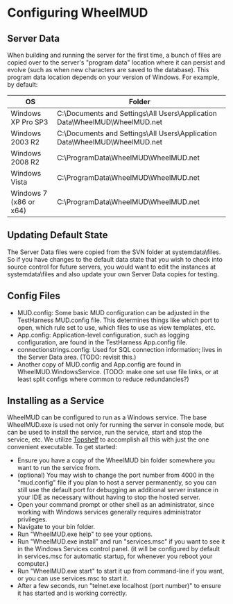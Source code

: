 # Configuring WheelMUD

## Server Data
When building and running the server for the first time, a bunch of files are copied over to the server's "program data" location where it can persist and evolve (such as when new characters are saved to the database).
This program data location depends on your version of Windows. For example, by default:

| OS                     | Folder                                                                     |
| ---------------------- | -------------------------------------------------------------------------- |
| Windows XP Pro SP3     | C:\Documents and Settings\All Users\Application Data\WheelMUD\WheelMUD.net |
| Windows 2003 R2        | C:\Documents and Settings\All Users\Application Data\WheelMUD\WheelMUD.net |
| Windows 2008 R2        | C:\ProgramData\WheelMUD\WheelMUD.net                                       |
| Windows Vista          | C:\ProgramData\WheelMUD\WheelMUD.net                                       |
| Windows 7 (x86 or x64) | C:\ProgramData\WheelMUD\WheelMUD.net                                       |

## Updating Default State
The Server Data files were copied from the SVN folder at systemdata\files.
So if you have changes to the default data state that you wish to check into source control for future servers, you would want to edit the instances at systemdata\files and also update your own Server Data copies for testing.

## Config Files
* MUD.config: Some basic MUD configuration can be adjusted in the TestHarness MUD.config file. This determines things like which port to open, which rule set to use, which files to use as view templates, etc.
* App.config: Application-level configuration, such as logging configuration, are found in the TestHarness App.config file.
* connectionstrings.config: Used for SQL connection information; lives in the Server Data area. (TODO: revisit this.)
* Another copy of MUD.config and App.config are found in WheelMUD.WindowsService. (TODO: make one set use file links, or at least split configs where common to reduce redundancies?)

## Installing as a Service
WheelMUD can be configured to run as a Windows service. The base WheelMUD.exe is used not only for running the server in console mode, but can be used to install the service, run the service, start and stop the service, etc.
We utilize [Topshelf](https://github.com/Topshelf/Topshelf) to accomplish all this with just the one convenient executable.
To get started:
* Ensure you have a copy of the WheelMUD bin folder somewhere you want to run the service from.
* (optional) You may wish to change the port number from 4000 in the "mud.config" file if you plan to host a server permanently, so you can still use the default port for debugging an additional server instance in your IDE as necessary without having to stop the hosted server.
* Open your command prompt or other shell as an administrator, since working with Windows services generally requires administrator privileges.
* Navigate to your bin folder.
* Run "WheelMUD.exe help" to see your options.
* Run "WheelMUD.exe install" and run "services.msc" if you want to see it in the Windows Services control panel. (it will be configured by default in services.msc for automatic startup, for whenever you reboot your computer.)
* Run "WheelMUD.exe start" to start it up from command-line if you want, or you can use services.msc to start it.
* After a few seconds, run "telnet.exe localhost (port number)" to ensure it has started and is working correctly.
